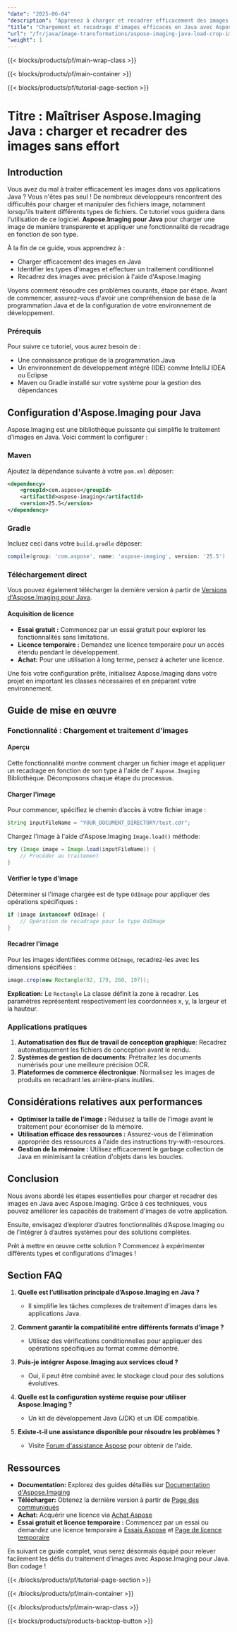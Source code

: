 ```yaml
---
"date": "2025-06-04"
"description": "Apprenez à charger et recadrer efficacement des images avec Aspose.Imaging pour Java. Améliorez dès aujourd'hui les capacités de traitement d'images de votre application."
"title": "Chargement et recadrage d'images efficaces en Java avec Aspose.Imaging"
"url": "/fr/java/image-transformations/aspose-imaging-java-load-crop-images/"
"weight": 1
---
```


{{< blocks/products/pf/main-wrap-class >}}

{{< blocks/products/pf/main-container >}}

{{< blocks/products/pf/tutorial-page-section >}}
# Titre : Maîtriser Aspose.Imaging Java : charger et recadrer des images sans effort

## Introduction

Vous avez du mal à traiter efficacement les images dans vos applications Java ? Vous n'êtes pas seul ! De nombreux développeurs rencontrent des difficultés pour charger et manipuler des fichiers image, notamment lorsqu'ils traitent différents types de fichiers. Ce tutoriel vous guidera dans l'utilisation de ce logiciel. **Aspose.Imaging pour Java** pour charger une image de manière transparente et appliquer une fonctionnalité de recadrage en fonction de son type.

À la fin de ce guide, vous apprendrez à :

- Charger efficacement des images en Java
- Identifier les types d'images et effectuer un traitement conditionnel
- Recadrez des images avec précision à l'aide d'Aspose.Imaging

Voyons comment résoudre ces problèmes courants, étape par étape. Avant de commencer, assurez-vous d'avoir une compréhension de base de la programmation Java et de la configuration de votre environnement de développement.

### Prérequis

Pour suivre ce tutoriel, vous aurez besoin de :

- Une connaissance pratique de la programmation Java
- Un environnement de développement intégré (IDE) comme IntelliJ IDEA ou Eclipse
- Maven ou Gradle installé sur votre système pour la gestion des dépendances

## Configuration d'Aspose.Imaging pour Java

Aspose.Imaging est une bibliothèque puissante qui simplifie le traitement d'images en Java. Voici comment la configurer :

### Maven

Ajoutez la dépendance suivante à votre `pom.xml` déposer:

```xml
<dependency>
    <groupId>com.aspose</groupId>
    <artifactId>aspose-imaging</artifactId>
    <version>25.5</version>
</dependency>
```

### Gradle

Incluez ceci dans votre `build.gradle` déposer:

```gradle
compile(group: 'com.aspose', name: 'aspose-imaging', version: '25.5')
```

### Téléchargement direct

Vous pouvez également télécharger la dernière version à partir de [Versions d'Aspose.Imaging pour Java](https://releases.aspose.com/imaging/java/).

#### Acquisition de licence

- **Essai gratuit :** Commencez par un essai gratuit pour explorer les fonctionnalités sans limitations.
- **Licence temporaire :** Demandez une licence temporaire pour un accès étendu pendant le développement.
- **Achat:** Pour une utilisation à long terme, pensez à acheter une licence.

Une fois votre configuration prête, initialisez Aspose.Imaging dans votre projet en important les classes nécessaires et en préparant votre environnement.

## Guide de mise en œuvre

### Fonctionnalité : Chargement et traitement d'images

#### Aperçu

Cette fonctionnalité montre comment charger un fichier image et appliquer un recadrage en fonction de son type à l'aide de l' `Aspose.Imaging` Bibliothèque. Décomposons chaque étape du processus.

#### Charger l'image

Pour commencer, spécifiez le chemin d’accès à votre fichier image :

```java
String inputFileName = "YOUR_DOCUMENT_DIRECTORY/test.cdr";
```

Chargez l'image à l'aide d'Aspose.Imaging `Image.load()` méthode:

```java
try (Image image = Image.load(inputFileName)) {
    // Procéder au traitement
}
```

#### Vérifier le type d'image

Déterminer si l'image chargée est de type `OdImage` pour appliquer des opérations spécifiques :

```java
if (image instanceof OdImage) {
    // Opération de recadrage pour le type OdImage
}
```

#### Recadrer l'image

Pour les images identifiées comme `OdImage`, recadrez-les avec les dimensions spécifiées :

```java
image.crop(new Rectangle(92, 179, 260, 197));
```

**Explication:** Le `Rectangle` La classe définit la zone à recadrer. Les paramètres représentent respectivement les coordonnées x, y, la largeur et la hauteur.

### Applications pratiques

1. **Automatisation des flux de travail de conception graphique**: Recadrez automatiquement les fichiers de conception avant le rendu.
2. **Systèmes de gestion de documents**: Prétraitez les documents numérisés pour une meilleure précision OCR.
3. **Plateformes de commerce électronique**: Normalisez les images de produits en recadrant les arrière-plans inutiles.

## Considérations relatives aux performances

- **Optimiser la taille de l'image :** Réduisez la taille de l'image avant le traitement pour économiser de la mémoire.
- **Utilisation efficace des ressources :** Assurez-vous de l'élimination appropriée des ressources à l'aide des instructions try-with-resources.
- **Gestion de la mémoire :** Utilisez efficacement le garbage collection de Java en minimisant la création d'objets dans les boucles.

## Conclusion

Nous avons abordé les étapes essentielles pour charger et recadrer des images en Java avec Aspose.Imaging. Grâce à ces techniques, vous pouvez améliorer les capacités de traitement d'images de votre application.

Ensuite, envisagez d’explorer d’autres fonctionnalités d’Aspose.Imaging ou de l’intégrer à d’autres systèmes pour des solutions complètes.

Prêt à mettre en œuvre cette solution ? Commencez à expérimenter différents types et configurations d'images !

## Section FAQ

1. **Quelle est l’utilisation principale d’Aspose.Imaging en Java ?**
   - Il simplifie les tâches complexes de traitement d'images dans les applications Java.

2. **Comment garantir la compatibilité entre différents formats d’image ?**
   - Utilisez des vérifications conditionnelles pour appliquer des opérations spécifiques au format comme démontré.

3. **Puis-je intégrer Aspose.Imaging aux services cloud ?**
   - Oui, il peut être combiné avec le stockage cloud pour des solutions évolutives.

4. **Quelle est la configuration système requise pour utiliser Aspose.Imaging ?**
   - Un kit de développement Java (JDK) et un IDE compatible.

5. **Existe-t-il une assistance disponible pour résoudre les problèmes ?**
   - Visite [Forum d'assistance Aspose](https://forum.aspose.com/c/imaging/10) pour obtenir de l'aide.

## Ressources

- **Documentation:** Explorez des guides détaillés sur [Documentation d'Aspose.Imaging](https://reference.aspose.com/imaging/java/)
- **Télécharger:** Obtenez la dernière version à partir de [Page des communiqués](https://releases.aspose.com/imaging/java/)
- **Achat:** Acquérir une licence via [Achat Aspose](https://purchase.aspose.com/buy)
- **Essai gratuit et licence temporaire :** Commencez par un essai ou demandez une licence temporaire à [Essais Aspose](https://releases.aspose.com/imaging/java/) et [Page de licence temporaire](https://purchase.aspose.com/temporary-license/)

En suivant ce guide complet, vous serez désormais équipé pour relever facilement les défis du traitement d'images avec Aspose.Imaging pour Java. Bon codage !

{{< /blocks/products/pf/tutorial-page-section >}}

{{< /blocks/products/pf/main-container >}}

{{< /blocks/products/pf/main-wrap-class >}}

{{< blocks/products/products-backtop-button >}}